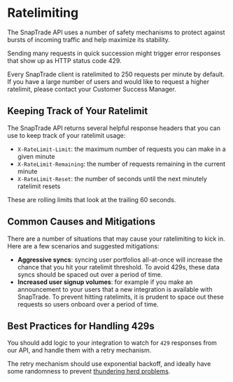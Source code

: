 # Ratelimiting

The SnapTrade API uses a number of safety mechanisms to protect against bursts of incoming traffic and help maximize its stability.

Sending many requests in quick succession might trigger error responses that show up as HTTP status code 429.

Every SnapTrade client is ratelimited to 250 requests per minute by default. If you have a large number of users and would like to request a higher ratelimit, please contact your Customer Success Manager.

## Keeping Track of Your Ratelimit

The SnapTrade API returns several helpful response headers that you can use to keep track of your ratelimit usage:

- `X-RateLimit-Limit`: the maximum number of requests you can make in a given minute
- `X-RateLimit-Remaining`: the number of requests remaining in the current minute
- `X-RateLimit-Reset`: the number of seconds until the next minutely ratelimit resets

These are rolling limits that look at the trailing 60 seconds.

## Common Causes and Mitigations

There are a number of situations that may cause your ratelimiting to kick in. Here are a few scenarios and suggested mitigations:

- **Aggressive syncs**: syncing user portfolios all-at-once will increase the chance that you hit your ratelimit threshold. To avoid 429s, these data syncs should be spaced out over a period of time.
- **Increased user signup volumes**: for example if you make an announcement to your users that a new integration is available with SnapTrade. To prevent hitting ratelimits, it is prudent to space out these requests so users onboard over a period of time.

## Best Practices for Handling 429s

You should add logic to your integration to watch for `429` responses from our API, and handle them with a retry mechanism.

The retry mechanism should use exponential backoff, and ideally have some randomness to prevent [thundering herd problems](https://en.wikipedia.org/wiki/Thundering_herd_problem).
